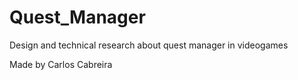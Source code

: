 # Quest_Manager
Design and technical research about quest manager in videogames

Made by Carlos Cabreira
